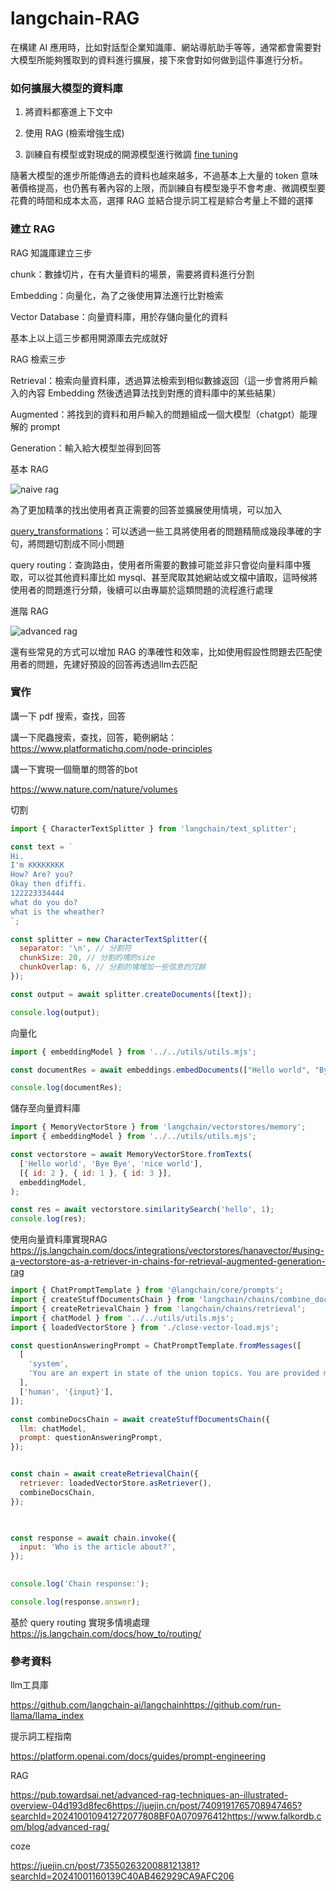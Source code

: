 # langchain-RAG

  

在構建 AI 應用時，比如對話型企業知識庫、網站導航助手等等，通常都會需要對大模型所能夠獲取到的資料進行擴展，接下來會對如何做到這件事進行分析。

  

### 如何擴展大模型的資料庫

  

1. 將資料都塞進上下文中

2. 使用 RAG (檢索增強生成)

3. 訓練自有模型或對現成的開源模型進行微調 [fine tuning](https://learn.microsoft.com/en-us/azure/ai-studio/concepts/fine-tuning-overview)

  

隨著大模型的進步所能傳過去的資料也越來越多，不過基本上大量的 token 意味著價格提高，也仍舊有著內容的上限，而訓練自有模型幾乎不會考慮、微調模型要花費的時間和成本太高，選擇 RAG 並結合提示詞工程是綜合考量上不錯的選擇

  

### 建立 RAG

  

RAG 知識庫建立三步

chunk：數據切片，在有大量資料的場景，需要將資料進行分割

Embedding：向量化，為了之後使用算法進行比對檢索

Vector Database：向量資料庫，用於存儲向量化的資料

  

基本上以上這三步都用開源庫去完成就好

  

RAG 檢索三步

Retrieval：檢索向量資料庫，透過算法檢索到相似數據返回（這一步會將用戶輸入的內容 Embedding 然後透過算法找到對應的資料庫中的某些結果）

Augmented：將找到的資料和用戶輸入的問題組成一個大模型（chatgpt）能理解的 prompt

Generation：輸入給大模型並得到回答

  

基本 RAG

  

![naive rag](assets/image.png)

  

為了更加精準的找出使用者真正需要的回答並擴展使用情境，可以加入

[query_transformations](https://docs.llamaindex.ai/en/stable/optimizing/advanced_retrieval/query_transformations/)：可以透過一些工具將使用者的問題精簡成幾段準確的字句，將問題切割成不同小問題

query routing：查詢路由，使用者所需要的數據可能並非只會從向量料庫中獲取，可以從其他資料庫比如 mysql、甚至爬取其她網站或文檔中讀取，這時候將使用者的問題進行分類，後續可以由專屬於這類問題的流程進行處理

  

進階 RAG

  

![advanced rag](assets/advance-rag.png)

  

還有些常見的方式可以增加 RAG 的準確性和效率，比如使用假設性問題去匹配使用者的問題，先建好預設的回答再透過llm去匹配

  

### 實作

  

講一下 pdf 搜索，查找，回答

講一下爬蟲搜索，查找，回答，範例網站：https://www.platformatichq.com/node-principles

講一下實現一個簡單的問答的bot

  

https://www.nature.com/nature/volumes


切割
```js
import { CharacterTextSplitter } from 'langchain/text_splitter';

const text = `
Hi.
I'm KKKKKKKK
How? Are? you?
Okay then dfiffi.
122223334444
what do you do?
what is the wheather?
`;

const splitter = new CharacterTextSplitter({
  separator: '\n', // 分割符
  chunkSize: 20, // 分割的塊的size
  chunkOverlap: 6, // 分割的塊增加一些信息的冗餘
});

const output = await splitter.createDocuments([text]);

console.log(output);
```

向量化
```js
import { embeddingModel } from '../../utils/utils.mjs';

const documentRes = await embeddings.embedDocuments(["Hello world", "Bye bye"]);

console.log(documentRes);
```

儲存至向量資料庫
```js
import { MemoryVectorStore } from 'langchain/vectorstores/memory';
import { embeddingModel } from '../../utils/utils.mjs';

const vectorstore = await MemoryVectorStore.fromTexts(
  ['Hello world', 'Bye Bye', 'nice world'],
  [{ id: 2 }, { id: 1 }, { id: 3 }],
  embeddingModel,
);

const res = await vectorstore.similaritySearch('hello', 1);
console.log(res);
```

使用向量資料庫實現RAG
https://js.langchain.com/docs/integrations/vectorstores/hanavector/#using-a-vectorstore-as-a-retriever-in-chains-for-retrieval-augmented-generation-rag
```js
import { ChatPromptTemplate } from '@langchain/core/prompts';
import { createStuffDocumentsChain } from 'langchain/chains/combine_documents';
import { createRetrievalChain } from 'langchain/chains/retrieval';
import { chatModel } from '../../utils/utils.mjs';
import { loadedVectorStore } from './close-vector-load.mjs';

const questionAnsweringPrompt = ChatPromptTemplate.fromMessages([
  [
    'system',
    'You are an expert in state of the union topics. You are provided multiple context items that are related to the prompt you have to answer. Use the following pieces of context to answer the question at the end.\n\n{context}',
  ],
  ['human', '{input}'],
]);

const combineDocsChain = await createStuffDocumentsChain({
  llm: chatModel,
  prompt: questionAnsweringPrompt,
});


const chain = await createRetrievalChain({
  retriever: loadedVectorStore.asRetriever(),
  combineDocsChain,
});

  

const response = await chain.invoke({
  input: 'Who is the article about?',
});

  
console.log('Chain response:');

console.log(response.answer);
```

基於 query routing 實現多情境處理
https://js.langchain.com/docs/how_to/routing/

  

### 參考資料

  

llm工具庫

https://github.com/langchain-ai/langchainhttps://github.com/run-llama/llama_index

  

提示詞工程指南

https://platform.openai.com/docs/guides/prompt-engineering

  

RAG

https://pub.towardsai.net/advanced-rag-techniques-an-illustrated-overview-04d193d8fec6https://juejin.cn/post/7409191765708947465?searchId=202410010941272077808BF0A070976412https://www.falkordb.com/blog/advanced-rag/

  

coze

https://juejin.cn/post/7355026320088121381?searchId=20241001160139C40AB462929CA9AFC206